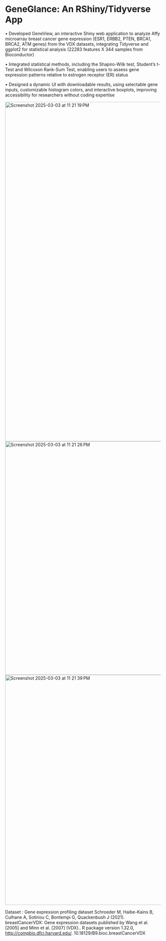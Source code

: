 # GeneGlance: An RShiny/Tidyverse App

•	Developed GeneView, an interactive Shiny web application to analyze Affy microarray breast cancer gene expression (ESR1, ERBB2, PTEN, BRCA1, BRCA2, ATM genes) from the VDX datasets, integrating Tidyverse and ggplot2 for statistical analysis (22283 features X 344 samples from Bioconductor)

•	Integrated statistical methods, including the Shapiro-Wilk test, Student’s t-Test and Wilcoxon Rank-Sum Test, enabling users to assess gene expression patterns relative to estrogen receptor (ER) status 

•	Designed a dynamic UI with downloadable results, using selectable gene inputs, customizable histogram colors, and interactive boxplots, improving accessibility for researchers without coding expertise

 
<img width="1093" alt="Screenshot 2025-03-03 at 11 21 19 PM" src="https://github.com/user-attachments/assets/81e5c9eb-c512-42a1-8440-0992829713a0" />

<img width="752" alt="Screenshot 2025-03-03 at 11 21 26 PM" src="https://github.com/user-attachments/assets/b59c1164-0ffe-403c-8226-82062e468967" />
<img width="741" alt="Screenshot 2025-03-03 at 11 21 39 PM" src="https://github.com/user-attachments/assets/fc3857d1-dee1-4083-806d-25f77b5930d3" />


Dataset : Gene expression profiling dataset Schroeder M, Haibe-Kains B, Culhane A, Sotiriou C, Bontempi G, Quackenbush J (2021). breastCancerVDX: Gene expression datasets published by Wang et al. [2005] and Minn et al. [2007] (VDX).. R package version 1.32.0, http://compbio.dfci.harvard.edu/.
10.18129/B9.bioc.breastCancerVDX 
